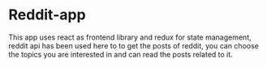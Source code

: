 # Reddit-app
This app uses react as frontend library and redux for state management, reddit api has been used here to to get the posts
of reddit, you can choose the topics you are interested in and can read the posts related to it.
